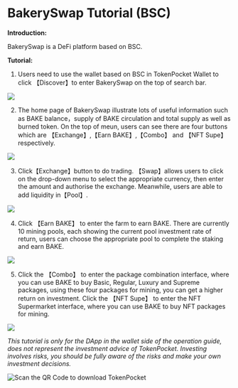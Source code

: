 # BakerySwap Tutorial \(BSC\)

**Introduction:** 

BakerySwap is a DeFi platform based on BSC. 

**Tutorial:**

1. Users need to use the wallet based on BSC in TokenPocket Wallet to click 【Discover】to enter BakerySwap on the top of search bar.

![](https://tp-statics.tokenpocket.pro/token/tokenpocket-1619420559812.png)



2. The home page of BakerySwap illustrate lots of useful information such as BAKE balance，supply of BAKE circulation and total supply as well as burned token. On the top of meun, users can see there are four buttons which are 【Exchange】,【Earn BAKE】,【Combo】 and 【NFT Supe】respectively.

![](https://tp-statics.tokenpocket.pro/token/tokenpocket-1619422603008.png)



3. Click【Exchange】button to do trading. 【Swap】allows users to click on the drop-down menu to select the appropriate currency, then enter the amount and authorise the exchange. Meanwhile, users are able to add liquidity in【Pool】.

![](https://tp-statics.tokenpocket.pro/token/tokenpocket-1619422757899.png)



4. Click 【Earn BAKE】 to enter the farm to earn BAKE. There are currently 10 mining pools, each showing the current pool investment rate of return, users can choose the appropriate pool to complete the staking and earn BAKE.

![](https://tp-statics.tokenpocket.pro/token/tokenpocket-1619422836723.png)



5. Click the 【Combo】 to enter the package combination interface, where you can use BAKE to buy Basic, Regular, Luxury and Supreme packages, using these four packages for mining, you can get a higher return on investment. Click the 【NFT Supe】 to enter the NFT Supermarket interface, where you can use BAKE to buy NFT packages for mining.

![](https://tp-statics.tokenpocket.pro/token/tokenpocket-1619422890909.png)



_This tutorial is only for the DApp in the wallet side of the operation guide, does not represent the investment advice of TokenPocket. Investing involves risks, you should be fully aware of the risks and make your own investment decisions._

![Scan the QR Code to download TokenPocket](https://tp-statics.tokenpocket.pro/dapp/tokenpocket-1615532554741.jpg)

